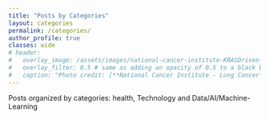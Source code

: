 ```yaml
---
title: "Posts by Categories"
layout: categories
permalink: /categories/
author_profile: true
classes: wide
# header:
#   overlay_image: /assets/images/national-cancer-institute-KRASDriven-Lung-Cancer.jpg
#   overlay_filter: 0.5 # same as adding an opacity of 0.5 to a black background
#   caption: "Photo credit: [**National Cancer Institute - Lung Cancer**](https://visualsonline.cancer.gov)"
---
```

Posts organized by categories: health, Technology and Data/AI/Machine-Learning